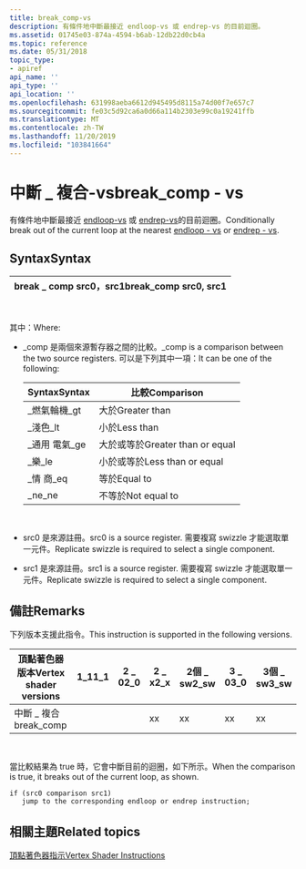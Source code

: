 ```yaml
---
title: break_comp-vs
description: 有條件地中斷最接近 endloop-vs 或 endrep-vs 的目前迴圈。
ms.assetid: 01745e03-874a-4594-b6ab-12db22d0cb4a
ms.topic: reference
ms.date: 05/31/2018
topic_type:
- apiref
api_name: ''
api_type: ''
api_location: ''
ms.openlocfilehash: 631998aeba6612d945495d8115a74d00f7e657c7
ms.sourcegitcommit: fe03c5d92ca6a0d66a114b2303e99c0a19241ffb
ms.translationtype: MT
ms.contentlocale: zh-TW
ms.lasthandoff: 11/20/2019
ms.locfileid: "103841664"
---
```

# <a name="break_comp---vs"></a><span data-ttu-id="13ddf-103">中斷 \_ 複合-vs</span><span class="sxs-lookup"><span data-stu-id="13ddf-103">break\_comp - vs</span></span>

<span data-ttu-id="13ddf-104">有條件地中斷最接近 [endloop-vs](endloop---vs.md) 或 [endrep-vs](endrep---vs.md)的目前迴圈。</span><span class="sxs-lookup"><span data-stu-id="13ddf-104">Conditionally break out of the current loop at the nearest [endloop - vs](endloop---vs.md) or [endrep - vs](endrep---vs.md).</span></span>

## <a name="syntax"></a><span data-ttu-id="13ddf-105">Syntax</span><span class="sxs-lookup"><span data-stu-id="13ddf-105">Syntax</span></span>



| <span data-ttu-id="13ddf-106">break \_ comp src0，src1</span><span class="sxs-lookup"><span data-stu-id="13ddf-106">break\_comp src0, src1</span></span> |
|------------------------|



 

<span data-ttu-id="13ddf-107">其中：</span><span class="sxs-lookup"><span data-stu-id="13ddf-107">Where:</span></span>

-   <span data-ttu-id="13ddf-108">\_comp 是兩個來源暫存器之間的比較。</span><span class="sxs-lookup"><span data-stu-id="13ddf-108">\_comp is a comparison between the two source registers.</span></span> <span data-ttu-id="13ddf-109">可以是下列其中一項：</span><span class="sxs-lookup"><span data-stu-id="13ddf-109">It can be one of the following:</span></span> 

    | <span data-ttu-id="13ddf-110">Syntax</span><span class="sxs-lookup"><span data-stu-id="13ddf-110">Syntax</span></span> | <span data-ttu-id="13ddf-111">比較</span><span class="sxs-lookup"><span data-stu-id="13ddf-111">Comparison</span></span>            |
    |--------|-----------------------|
    | <span data-ttu-id="13ddf-112">\_燃氣輪機</span><span class="sxs-lookup"><span data-stu-id="13ddf-112">\_gt</span></span>   | <span data-ttu-id="13ddf-113">大於</span><span class="sxs-lookup"><span data-stu-id="13ddf-113">Greater than</span></span>          |
    | <span data-ttu-id="13ddf-114">\_淺色</span><span class="sxs-lookup"><span data-stu-id="13ddf-114">\_lt</span></span>   | <span data-ttu-id="13ddf-115">小於</span><span class="sxs-lookup"><span data-stu-id="13ddf-115">Less than</span></span>             |
    | <span data-ttu-id="13ddf-116">\_通用 電氣</span><span class="sxs-lookup"><span data-stu-id="13ddf-116">\_ge</span></span>   | <span data-ttu-id="13ddf-117">大於或等於</span><span class="sxs-lookup"><span data-stu-id="13ddf-117">Greater than or equal</span></span> |
    | <span data-ttu-id="13ddf-118">\_樂</span><span class="sxs-lookup"><span data-stu-id="13ddf-118">\_le</span></span>   | <span data-ttu-id="13ddf-119">小於或等於</span><span class="sxs-lookup"><span data-stu-id="13ddf-119">Less than or equal</span></span>    |
    | <span data-ttu-id="13ddf-120">\_情 商</span><span class="sxs-lookup"><span data-stu-id="13ddf-120">\_eq</span></span>   | <span data-ttu-id="13ddf-121">等於</span><span class="sxs-lookup"><span data-stu-id="13ddf-121">Equal to</span></span>              |
    | <span data-ttu-id="13ddf-122">\_ne</span><span class="sxs-lookup"><span data-stu-id="13ddf-122">\_ne</span></span>   | <span data-ttu-id="13ddf-123">不等於</span><span class="sxs-lookup"><span data-stu-id="13ddf-123">Not equal to</span></span>          |

    

     

-   <span data-ttu-id="13ddf-124">src0 是來源註冊。</span><span class="sxs-lookup"><span data-stu-id="13ddf-124">src0 is a source register.</span></span> <span data-ttu-id="13ddf-125">需要複寫 swizzle 才能選取單一元件。</span><span class="sxs-lookup"><span data-stu-id="13ddf-125">Replicate swizzle is required to select a single component.</span></span>
-   <span data-ttu-id="13ddf-126">src1 是來源註冊。</span><span class="sxs-lookup"><span data-stu-id="13ddf-126">src1 is a source register.</span></span> <span data-ttu-id="13ddf-127">需要複寫 swizzle 才能選取單一元件。</span><span class="sxs-lookup"><span data-stu-id="13ddf-127">Replicate swizzle is required to select a single component.</span></span>

## <a name="remarks"></a><span data-ttu-id="13ddf-128">備註</span><span class="sxs-lookup"><span data-stu-id="13ddf-128">Remarks</span></span>

<span data-ttu-id="13ddf-129">下列版本支援此指令。</span><span class="sxs-lookup"><span data-stu-id="13ddf-129">This instruction is supported in the following versions.</span></span>



| <span data-ttu-id="13ddf-130">頂點著色器版本</span><span class="sxs-lookup"><span data-stu-id="13ddf-130">Vertex shader versions</span></span> | <span data-ttu-id="13ddf-131">1\_1</span><span class="sxs-lookup"><span data-stu-id="13ddf-131">1\_1</span></span> | <span data-ttu-id="13ddf-132">2 \_ 0</span><span class="sxs-lookup"><span data-stu-id="13ddf-132">2\_0</span></span> | <span data-ttu-id="13ddf-133">2 \_ x</span><span class="sxs-lookup"><span data-stu-id="13ddf-133">2\_x</span></span> | <span data-ttu-id="13ddf-134">2個 \_ sw</span><span class="sxs-lookup"><span data-stu-id="13ddf-134">2\_sw</span></span> | <span data-ttu-id="13ddf-135">3 \_ 0</span><span class="sxs-lookup"><span data-stu-id="13ddf-135">3\_0</span></span> | <span data-ttu-id="13ddf-136">3個 \_ sw</span><span class="sxs-lookup"><span data-stu-id="13ddf-136">3\_sw</span></span> |
|------------------------|------|------|------|-------|------|-------|
| <span data-ttu-id="13ddf-137">中斷 \_ 複合</span><span class="sxs-lookup"><span data-stu-id="13ddf-137">break\_comp</span></span>            |      |      | <span data-ttu-id="13ddf-138">x</span><span class="sxs-lookup"><span data-stu-id="13ddf-138">x</span></span>    | <span data-ttu-id="13ddf-139">x</span><span class="sxs-lookup"><span data-stu-id="13ddf-139">x</span></span>     | <span data-ttu-id="13ddf-140">x</span><span class="sxs-lookup"><span data-stu-id="13ddf-140">x</span></span>    | <span data-ttu-id="13ddf-141">x</span><span class="sxs-lookup"><span data-stu-id="13ddf-141">x</span></span>     |



 

<span data-ttu-id="13ddf-142">當比較結果為 true 時，它會中斷目前的迴圈，如下所示。</span><span class="sxs-lookup"><span data-stu-id="13ddf-142">When the comparison is true, it breaks out of the current loop, as shown.</span></span>


```
if (src0 comparison src1)
   jump to the corresponding endloop or endrep instruction;
```



## <a name="related-topics"></a><span data-ttu-id="13ddf-143">相關主題</span><span class="sxs-lookup"><span data-stu-id="13ddf-143">Related topics</span></span>

<dl> <dt>

[<span data-ttu-id="13ddf-144">頂點著色器指示</span><span class="sxs-lookup"><span data-stu-id="13ddf-144">Vertex Shader Instructions</span></span>](dx9-graphics-reference-asm-vs-instructions.md)
</dt> </dl>

 

 




